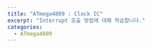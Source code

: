 ```yaml
---
title: "ATmega4809 : Clock IC"
excerpt: "Interrupt 호출 방법에 대해 학습합니다."
categories:
  - ATmega4809
---
```

<br>

<br>





<br>

<br>
